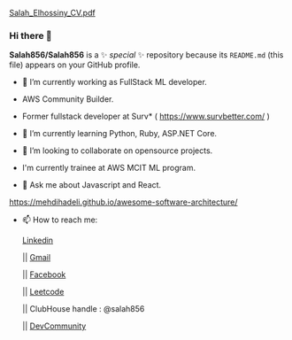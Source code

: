 [Salah_Elhossiny_CV.pdf](https://github.com/Salah856/Salah856/files/6413597/Salah_Elhossiny_CV.pdf)  
  
### Hi there 👋    
    
**Salah856/Salah856** is a ✨  _special_  ✨ repository because its `README.md` (this file) appears on your GitHub profile.
  
- 🔭 I’m currently working as FullStack ML developer.     
- AWS Community Builder.
 
- Former fullstack developer at Surv* ( https://www.survbetter.com/ )
- 🌱 I’m currently learning Python, Ruby, ASP.NET Core. 
- 👯 I’m looking to collaborate on opensource projects. 

- I'm currently trainee at AWS MCIT ML program. 
- 💬 Ask me about Javascript and React.  

https://mehdihadeli.github.io/awesome-software-architecture/ 
     
- 📫 How to reach me: 

   <a href="https://www.linkedin.com/in/salah-elhossiny/"> Linkedin </a> 
    
   || <a href="mailto:salah.othman.elhossiny@gmail.com"> Gmail </a>  
   
   || <a href="https://www.facebook.com/salah.elhossiny.315"> Facebook </a>
  
   || <a href="https://leetcode.com/user0065w/"> Leetcode </a>
  
   || ClubHouse handle : @salah856 
   
   || <a href=" https://dev.to/salah856"> DevCommunity </a> 
 

